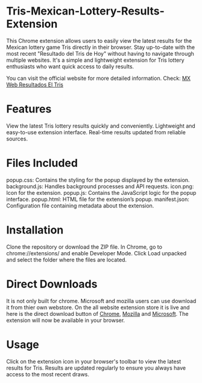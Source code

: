 # Tris-Mexican-Lottery-Results-Extension
This Chrome extension allows users to easily view the latest results for the Mexican lottery game Tris directly in their browser. Stay up-to-date with the most recent "Resultado del Tris de Hoy" without having to navigate through multiple websites. It's a simple and lightweight extension for Tris lottery enthusiasts who want quick access to daily results.

You can visit the official website for more detailed information.
Check: [MX Web Resultados El Tris](https://resultadodeltrisdehoy.com/)

# Features

View the latest Tris lottery results quickly and conveniently.
Lightweight and easy-to-use extension interface.
Real-time results updated from reliable sources.

# Files Included

popup.css: Contains the styling for the popup displayed by the extension.
background.js: Handles background processes and API requests.
icon.png: Icon for the extension.
popup.js: Contains the JavaScript logic for the popup interface.
popup.html: HTML file for the extension’s popup.
manifest.json: Configuration file containing metadata about the extension.

# Installation

Clone the repository or download the ZIP file.
In Chrome, go to chrome://extensions/ and enable Developer Mode.
Click Load unpacked and select the folder where the files are located.

# Direct Downloads

It is not only built for chrome. Microsoft and mozilla users can use download it from thier
own webstore. On the all website extension store it is live and here is the direct download
button of [Chrome](https://chromewebstore.google.com/detail/resultadodel-tris-de-hoy/iemglakinfblilfddbaplhmdakeldide), [Mozilla](https://addons.mozilla.org/en-US/firefox/addon/resultadodel-tris-de-hoy/) and [Microsoft](https://microsoftedge.microsoft.com/addons/detail/resultadodel-tris-de-hoy/kbgliaajcddldijjkkniefjlpkkniegb).
The extension will now be available in your browser.

# Usage

Click on the extension icon in your browser's toolbar to view the latest results for Tris.
Results are updated regularly to ensure you always have access to the most recent draws.

